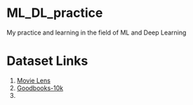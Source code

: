 # ML_DL_practice

My practice and learning in the field of ML and Deep Learning

# Dataset Links
1. [Movie Lens](https://grouplens.org/datasets/movielens/100k/)
2. [Goodbooks-10k](https://www.kaggle.com/zygmunt/goodbooks-10k)
3. 
